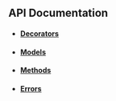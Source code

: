 ## API Documentation

* #### [Decorators](/docs/api-documentation/decorators.md)

* #### [Models](/docs/api-documentation/models.md)

* #### [Methods](/docs/api-documentation/methods.md)

* #### [Errors](/docs/api-documentation/errors.md)